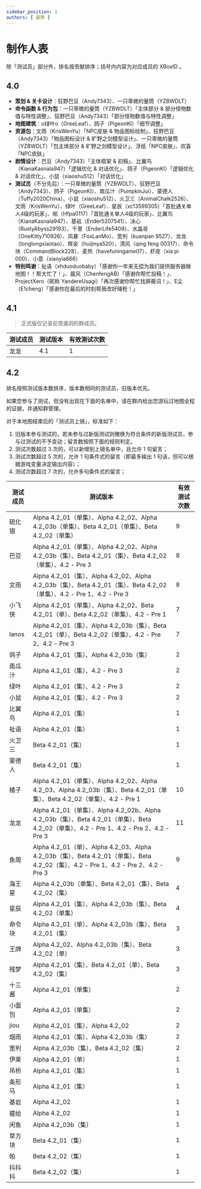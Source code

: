 ```yaml
---
sidebar_position: 3
authors: [ 量筒 ]
---
```


# 制作人表

除「测试员」部分外，排名按贡献排序；括号内内容为对应成员的 XBoxID 。

## 4.0

- **策划 & 关卡设计**：狂野巴豆（Andy7343）、一只卑微的量筒（YZBWDLT）
- **命令函数 & 行为包**：一只卑微的量筒（YZBWDLT）「主体部分 & 部分怪物数值与特性调整」、狂野巴豆（Andy7343）「部分怪物数值与特性调整」
- **地图建筑**：o绿叶o（GreeLeaf）、鸽子（PigeonKI）「细节调整」
- **资源包**：文雨（KrisWenYu）「NPC皮肤 & 物品图标绘制」、狂野巴豆（Andy7343）「物品图标设计 & 旷野之剑模型设计」、一只卑微的量筒（YZBWDLT）「包主体部分 & 旷野之剑模型设计」、浮纸「NPC皮肤」、欢喜「NPC皮肤」
- **剧情设计**：巴豆（Andy7343）「主体框架 & 初稿」、比翼鸟（KianaKasnala947）「逻辑优化 & 对话优化」、鸽子（PigeonKI）「逻辑优化 & 对话优化」、小鼠（xiaoshu512）「对话优化」
- **测试员**（不分先后）：一只卑微的量筒（YZBWDLT）、狂野巴豆（Andy7343）、鸽子（PigeonKI）、南瓜汁（PumpkinJui）、蒙德人（Tuffy2020China）、小鼠（xiaoshu512）、火卫三（AnimalChalk2526）、文雨（KrisWenYu）、绿叶（GreeLeaf）、星辰（xc13599305）「首批通关单人4级的玩家」、帕（Hfpa0117）「首批通关单人4级的玩家」、比翼鸟（KianaKasnala947）、基岩（Ender5207541）、决心（RustyAbyss29193）、千里（EnderLife5409）、水晶哥（OneKitty710926）、风暴（FoxLanMo）、宽判（kuanpan 9527）、龙龙（longlongxiaotao）、辉金（huijinya520）、清风（qing feng 00317）、命令块（CommandBlock228）、麦热（havefuningame07）、虾皮（xia pi 000）、小意（xiaoyia666）
- **特别鸣谢**：祉语（xhduoduobaby）「感谢你一年来无偿为我们提供服务器做地图！！帮大忙了！」、晨风（ChenfengAB）「感谢你帮忙投稿！」、ProjectXero（昵称 YandereUsagi）「再次感谢你帮忙找屏蔽词！」、E尘（E1cheng）「感谢你在最后的时刻帮我改好绳枪！」

## 4.1

> 正式版仅记录反馈漏洞的群成员。

| 测试成员 | 测试版本 | 有效测试次数 |
| --- | --- | --- |
| 龙龙 | 4.1 | 1 |

## 4.2

排名按照测试版本数排序，版本数相同的测试员，旧版本优先。

如果您参与了测试，但没有出现在下面的名单中，请在群内给出您游玩过地图全程的证据，并通知群管理。

对于本地图结束后的「测试员上镜」，标准如下：

1. 旧版本参与测试的，若未参与过新版测试则撤换为符合条件的新版测试员，参与过测试的不予变动；留言数按照下面的规则判定。
2. 测试次数超过 3 次的，可以新增到上镜名单中，且允许 1 句留言；
3. 测试次数超过 5 次的，允许 1 句条件式的留言（即最多输出 1 句话，但可以根据游戏变量决定输出内容）；
4. 测试次数超过 7 次的，允许多句条件式的留言；

| 测试成员 | 测试版本 | 有效测试次数 |
| --- | --- | --- |
| 硫化银 | Alpha 4.2_01（单集）、Alpha 4.2_02、Alpha 4.2_03b（单集）、Beta 4.2_01（单集）、Beta 4.2_02（单集） | 9 |
| 巴豆 | Alpha 4.2_01（单集）、Alpha 4.2_02、Alpha 4.2_03b（集）、Beta 4.2_01（集）、Beta 4.2_02（单集）、4.2 - Pre 3 | 8 |
| 文雨 | Alpha 4.2_01（集）、Alpha 4.2_02、Alpha 4.2_03b（集）、Beta 4.2_01（集）、Beta 4.2_02（单集）、4.2 - Pre 1、4.2 - Pre 3 | 8 |
| 小飞侠 | Alpha 4.2_01（单集）、Alpha 4.2_02、Beta 4.2_01（单）、Beta 4.2_02（单集）、4.2 - Pre 1 | 7 |
| lanos | Alpha 4.2_01（集）、Alpha 4.2_03b（集）、Beta 4.2_01（单）、Beta 4.2_02（单集）、4.2 - Pre 2、4.2 - Pre 3 | 7 |
| 鸽子 | Alpha 4.2_01（集）、Alpha 4.2_03b（集） | 2 |
| 南瓜汁 | Alpha 4.2_01（集）、4.2 - Pre 3 | 2 |
| 绿叶 | Alpha 4.2_01（集）、4.2 - Pre 3 | 2 |
| 小鼠 | Alpha 4.2_01（集）、4.2 - Pre 3 | 2 |
| 比翼鸟 | Alpha 4.2_01（集） | 1 |
| 祉语 | Alpha 4.2_01（集） | 1 |
| 火卫三 | Beta 4.2_01（集） | 1 |
| 蒙德人 | Beta 4.2_01（集） | 1 |
| 橘子 | Alpha 4.2_01（单集）、Alpha 4.2_02、Alpha 4.2_03、Alpha 4.2_03b（集）、Beta 4.2_01（单集）、Beta 4.2_02（单集）、4.2 - Pre 1 | 10 |
| 龙龙 | Alpha 4.2_01（单集）、Alpha 4.2_02b、Alpha 4.2_03b（集）、Beta 4.2_01（单集）、Beta 4.2_02（单集）、4.2 - Pre 1、4.2 - Pre 2、4.2 - Pre 3 | 11 |
| 鱼周 | Alpha 4.2_01（单）、Alpha 4.2_03、Alpha 4.2_03b（集）、Beta 4.2_01（单集）、Beta 4.2_02（集）、4.2 - Pre 1、4.2 - Pre 2、4.2 - Pre 3 | 9 |
| 海王星 | Alpha 4.2_03b（单集）、Beta 4.2_01（集）、Beta 4.2_02（集） | 4 |
| 星辰 | Alpha 4.2_01（集）、Alpha 4.2_03b（集）、Beta 4.2_02（单集） | 4 |
| 命令块 | Alpha 4.2_01（单）、Alpha 4.2_03b（集）、Beta 4.2_01（集） | 3 |
| 王牌 | Alpha 4.2_02、Alpha 4.2_03b（集）、Beta 4.2_02（单） | 3 |
| 残梦 | Alpha 4.2_01（集）、Beta 4.2_01（单）、Beta 4.2_02（集） | 3 |
| 十三酱 | Alpha 4.2_01（单集） | 2 |
| 小面包 | Alpha 4.2_01（单集） | 2 |
| jiou | Alpha 4.2_01（集）、Alpha 4.2_02 | 2 |
| 烟雨 | Alpha 4.2_01（集）、Alpha 4.2_03b（集） | 2 |
| 宽判 | Alpha 4.2_03b（集）、Beta 4.2_02（集） | 2 |
| 伊莱 | Alpha 4.2_01（单） | 1 |
| 吊桥 | Alpha 4.2_01（集） | 1 |
| 条形马 | Alpha 4.2_01（集） | 1 |
| 基岩 | Alpha 4.2_02 | 1 |
| 擺给 | Alpha 4.2_02 | 1 |
| 闲鱼 | Alpha 4.2_03b（集） | 1 |
| 草方块 | Beta 4.2_01（集） | 1 |
| 帕 | Beta 4.2_02（集） | 1 |
| 抖抖抖 | Beta 4.2_02（集） | 1 |
